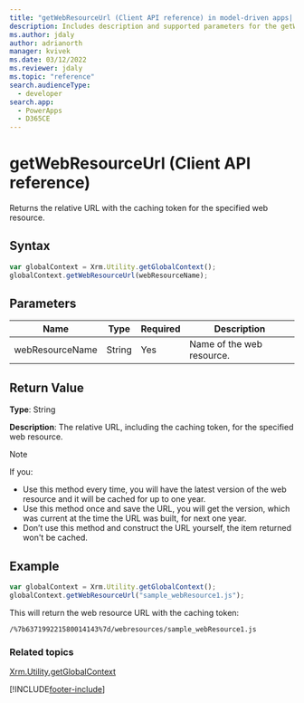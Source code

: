 ```yaml
---
title: "getWebResourceUrl (Client API reference) in model-driven apps| MicrosoftDocs"
description: Includes description and supported parameters for the getWebResourceUrl method.
ms.author: jdaly
author: adrianorth
manager: kvivek
ms.date: 03/12/2022
ms.reviewer: jdaly
ms.topic: "reference"
search.audienceType: 
  - developer
search.app: 
  - PowerApps
  - D365CE
---
```

# getWebResourceUrl (Client API reference)

Returns the relative URL with the caching token for the specified web resource.

## Syntax

```JavaScript
var globalContext = Xrm.Utility.getGlobalContext();
globalContext.getWebResourceUrl(webResourceName);
```

## Parameters

|Name |Type |Required |Description |
|---|---|---|---|
|webResourceName |String |Yes |Name of the web resource. |

## Return Value

**Type**: String

**Description**: The relative URL, including the caching token, for the specified web resource.

> [!NOTE]
> If you:
> - Use this method every time, you will have the latest version of the web resource and it will be cached for up to one year. 
> - Use this method once and save the URL, you will get the version, which was current at the time the URL was built, for next one year.
> - Don’t use this method and construct the URL yourself, the item returned won't be cached.

## Example

```JavaScript
var globalContext = Xrm.Utility.getGlobalContext();
globalContext.getWebResourceUrl("sample_webResource1.js");
```

This will return the web resource URL with the caching token:

`/%7b637199221580014143%7d/webresources/sample_webResource1.js`
 

### Related topics

[Xrm.Utility.getGlobalContext](../getGlobalContext.md)




[!INCLUDE[footer-include](../../../../../../includes/footer-banner.md)]